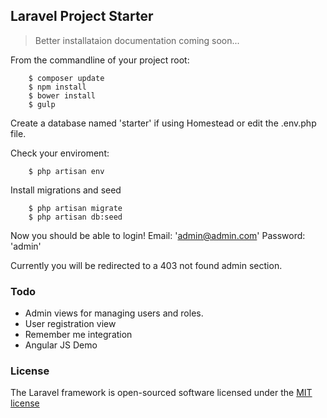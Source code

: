 ## Laravel Project Starter

> Better installataion documentation coming soon...

From the commandline of your project root:

```
	$ composer update
	$ npm install
	$ bower install
	$ gulp
```

Create a database named 'starter' if using Homestead or edit the .env.php file.

Check your enviroment:

```
	$ php artisan env
```

Install migrations and seed

```
	$ php artisan migrate
	$ php artisan db:seed
```

Now you should be able to login!
Email: 'admin@admin.com'
Password: 'admin'

Currently you will be redirected to a 403 not found admin section.


### Todo

- Admin views for managing users and roles.
- User registration view
- Remember me integration
- Angular JS Demo


### License

The Laravel framework is open-sourced software licensed under the [MIT license](http://opensource.org/licenses/MIT)
